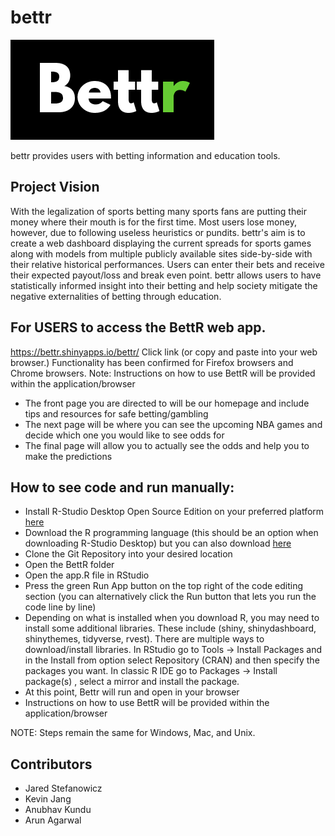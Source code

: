 # bettr

![The bettr icon](bettrIcon.png)


bettr provides users with betting information and education tools.
## Project Vision
With the legalization of sports betting many sports fans are putting their money where their mouth is for the first time. Most users lose money, however, due to following useless heuristics or pundits. bettr's aim is to create a web dashboard displaying the current spreads for sports games along with models from multiple publicly available sites side-by-side with their relative historical performances. Users can enter their bets and receive their expected payout/loss and break even point. bettr allows users to have statistically informed insight into their betting and help society mitigate the negative externalities of betting through education.

## For USERS to access the BettR web app.
https://bettr.shinyapps.io/bettr/
Click link (or copy and paste into your web browser.) 
Functionality has been confirmed for Firefox browsers and Chrome browsers.
Note: Instructions on how to use BettR will be provided within the application/browser
- The front page you are directed to will be our homepage and include tips and resources for safe betting/gambling
- The next page will be where you can see the upcoming NBA games and decide which one you would like to see odds for
- The final page will allow you to actually see the odds and help you to make the predictions

## How to see code and run manually:
- Install R-Studio Desktop Open Source Edition on your preferred platform [here](https://www.rstudio.com/products/rstudio/)
- Download the R programming language (this should be an option when downloading R-Studio Desktop) but you can also download [here](https://cran.r-project.org/bin/windows/base/)
- Clone the Git Repository into your desired location
- Open the BettR folder
- Open the app.R file in RStudio
- Press the green Run App button on the top right of the code editing section (you can alternatively click the Run button that lets you run the code line by line)
- Depending on what is installed when you download R, you may need to install some additional libraries. These include (shiny, shinydashboard, shinythemes, tidyverse, rvest). There are multiple ways to download/install libraries. In RStudio go to Tools → Install Packages and in the Install from option select Repository (CRAN) and then specify the packages you want. In classic R IDE go to Packages → Install package(s) , select a mirror and install the package.
- At this point, Bettr will run and open in your browser
- Instructions on how to use BettR will be provided within the application/browser

NOTE: Steps remain the same for Windows, Mac, and Unix.

## Contributors
- Jared Stefanowicz
- Kevin Jang
- Anubhav Kundu
- Arun Agarwal
